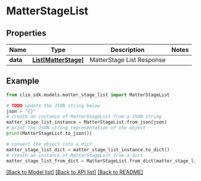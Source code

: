 # MatterStageList


## Properties

Name | Type | Description | Notes
------------ | ------------- | ------------- | -------------
**data** | [**List[MatterStage]**](MatterStage.md) | MatterStage List Response | 

## Example

```python
from clio_sdk.models.matter_stage_list import MatterStageList

# TODO update the JSON string below
json = "{}"
# create an instance of MatterStageList from a JSON string
matter_stage_list_instance = MatterStageList.from_json(json)
# print the JSON string representation of the object
print(MatterStageList.to_json())

# convert the object into a dict
matter_stage_list_dict = matter_stage_list_instance.to_dict()
# create an instance of MatterStageList from a dict
matter_stage_list_from_dict = MatterStageList.from_dict(matter_stage_list_dict)
```
[[Back to Model list]](../README.md#documentation-for-models) [[Back to API list]](../README.md#documentation-for-api-endpoints) [[Back to README]](../README.md)


